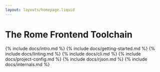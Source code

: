 ```yaml
---
layout: layouts/homepage.liquid
---
```


# The Rome Frontend Toolchain

{% include docs/intro.md %}
{% include docs/getting-started.md %}
{% include docs/linting.md %}
{% include docs/cli.md %}
{% include docs/project-config.md %}
{% include docs/rjson.md %}
{% include docs/internals.md %}
